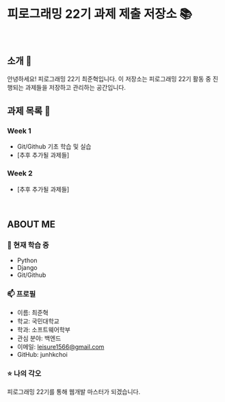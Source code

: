 # 피로그래밍 22기 과제 제출 저장소 📚
<br>

## 소개 🚀
안녕하세요! 피로그래밍 22기 최준혁입니다.
이 저장소는 피로그래밍 22기 활동 중 진행되는 과제들을 저장하고 관리하는 공간입니다.
<br>

## 과제 목록 📕
### Week 1
- Git/Github 기초 학습 및 실습
- [추후 추가될 과제들]

### Week 2
- [추후 추가될 과제들]
<br>

## ABOUT ME
### 🌱 현재 학습 중
- Python
- Django
- Git/Github

### 📫 프로필
- 이름: 최준혁
- 학교: 국민대학교
- 학과: 소프트웨어학부
- 관심 분야: 백엔드
- 이메일: leisure1566@gmail.com
- GitHub: junhkchoi

### ⭐ 나의 각오
피로그래밍 22기를 통해 웹개발 마스터가 되겠습니다.